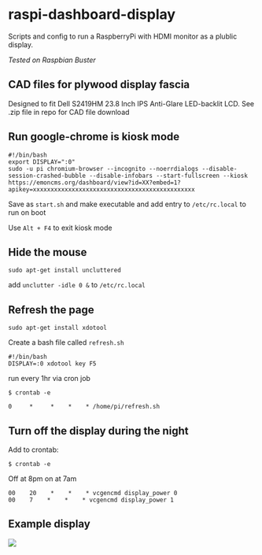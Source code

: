 # raspi-dashboard-display
Scripts and config to run a RaspberryPi with HDMI monitor as a plublic display.

*Tested on Raspbian Buster*


## CAD files for plywood display fascia 

Designed to fit Dell S2419HM 23.8 Inch IPS Anti-Glare LED-backlit LCD. See .zip file in repo for CAD file download

## Run google-chrome is kiosk mode 

```
#!/bin/bash
export DISPLAY=":0"
sudo -u pi chromium-browser --incognito --noerrdialogs --disable-session-crashed-bubble --disable-infobars --start-fullscreen --kiosk  https://emoncms.org/dashboard/view?id=XX?embed=1?apikey=xxxxxxxxxxxxxxxxxxxxxxxxxxxxxxxxxxxxxxxxxxxxxx
```

Save as `start.sh` and make executable and add entry to `/etc/rc.local` to run on boot

Use `Alt + F4` to exit kiosk mode

## Hide the mouse 

`sudo apt-get install uncluttered`

add `unclutter -idle 0 &` to `/etc/rc.local`

## Refresh the page

`sudo apt-get install xdotool` 

Create a bash file called `refresh.sh`

```
#!/bin/bash
DISPLAY=:0 xdotool key F5
```

run every 1hr via cron job

`$ crontab -e`

`0     *     *    *    * /home/pi/refresh.sh`

## Turn off the display during the night 

Add to crontab:

`$ crontab -e`

Off at 8pm on at 7am 
```
00    20    *    *    * vcgencmd display_power 0
00    7    *    *    * vcgencmd display_power 1
```

## Example display

![](https://blog.openenergymonitor.org/images/cydynni-display-3-shopfront.jpg)


